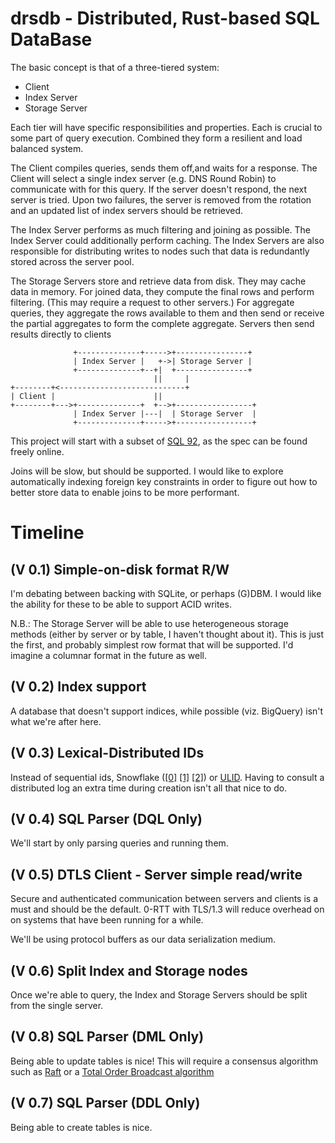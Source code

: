 # drsdb - Distributed, Rust-based SQL DataBase

The basic concept is that of a three-tiered system:

* Client
* Index Server
* Storage Server

Each tier will have specific responsibilities and properties. Each is
crucial to some part of query execution. Combined they form a resilient
and load balanced system.

The Client compiles queries, sends them off,and waits for a response. The
Client will select a single index server (e.g. DNS Round Robin) to
communicate with for this query.  If the server doesn't respond, the next
server is tried. Upon two failures, the server is removed from the rotation
and an updated list of index servers should be retrieved.

The Index Server performs as much filtering and joining as possible. The
Index Server could additionally perform caching. The Index Servers are also
responsible for distributing writes to nodes such that data is redundantly
stored across the server pool.

The Storage Servers store and retrieve data from disk. They may cache data
in memory.  For joined data, they compute the final rows and perform
filtering. (This may require a request to other servers.)  For aggregate
queries, they aggregate the rows available to them and then send or receive
the partial aggregates to form the complete aggregate. Servers then send
results directly to clients

                  +--------------+----->+----------------+
                  | Index Server |   +->| Storage Server |
                  +--------------+--+|  +----------------+
                                    ||     |
    +--------+<----------------------------+
    | Client |                      ||
    +--------+--->+--------------+  +-->+-----------------+
                  | Index Server |---|  | Storage Server  |
                  +--------------+----->+-----------------+

This project will start with a subset of
[SQL 92](https://www.contrib.andrew.cmu.edu/~shadow/sql/sql1992.txt),
as the spec can be found freely online.

Joins will be slow, but should be supported. I would like to explore
automatically indexing foreign key constraints in order to figure out
how to better store data to enable joins to be more performant.

# Timeline
## (V 0.1) Simple-on-disk format R/W

I'm debating between backing with SQLite, or perhaps (G)DBM.  I would
like the ability for these to be able to support ACID writes.

N.B.: The Storage Server will be able to use heterogeneous storage methods
(either by server or by table, I haven't thought about it). This is just the
first, and probably simplest row format that will be supported. I'd imagine a
columnar format in the future as well.


## (V 0.2) Index support

A database that doesn't support indices, while possible (viz. BigQuery)
isn't what we're after here.

## (V 0.3) Lexical-Distributed  IDs

Instead of sequential ids, Snowflake ([[0]](https://web.archive.org/web/20101006173631/http://github.com/twitter/snowflake)
[[1]](http://github.com/twitter/snowflake) [[2]](http://rob.conery.io/2014/05/29/a-better-id-generator-for-postgresql/))
or [ULID](https://github.com/alizain/ulid).  Having to consult a distributed
log an extra time during creation isn't all that nice to do.

## (V 0.4) SQL Parser (DQL Only)

We'll start by only parsing queries and running them.

## (V 0.5) DTLS Client - Server simple read/write

Secure and authenticated communication between servers and clients is a must
and should be the default. 0-RTT with TLS/1.3 will reduce overhead on
on systems that have been running for a while.

We'll be using protocol buffers as our data serialization medium.

## (V 0.6) Split Index and Storage nodes

Once we're able to query, the Index and Storage Servers should be split
from the single server.

## (V 0.8) SQL Parser (DML Only)

Being able to update tables is nice! This will require a consensus algorithm
such as [Raft](https://raft.github.io/) or a
[Total Order Broadcast algorithm](http://citeseerx.ist.psu.edu/viewdoc/download?doi=10.1.1.110.6701&rep=rep1&type=pdf)

## (V 0.7) SQL Parser (DDL Only)

Being able to create tables is nice.

